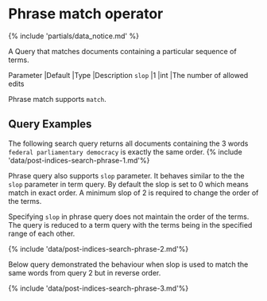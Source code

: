 # Phrase match operator

{% include 'partials/data_notice.md' %}

A Query that matches documents containing a particular sequence of terms.

Parameter |Default |Type |Description
`slop` |1 |int |The number of allowed edits

<div class="tip">
Phrase match supports <code>match</code>.
</div>

## Query Examples

The following search query returns all documents containing the 3 words
`federal parliamentary democracy` is exactly the same order.
{% include 'data/post-indices-search-phrase-1.md'%}

Phrase query also supports `slop` parameter. It behaves similar to the the `slop`
parameter in term query. By default the slop is set to 0 which means match in
exact order. A minimum slop of 2 is required to change the order of the terms.

<div class="important">
Specifying <code>slop</code> in phrase query does not maintain the order of the
terms. The query is reduced to a term query with the terms being in the
specified range of each other.
</div>

{% include 'data/post-indices-search-phrase-2.md'%}

Below query demonstrated the behaviour when slop is used to match the same words
from query 2 but in reverse order.

{% include 'data/post-indices-search-phrase-3.md'%}
